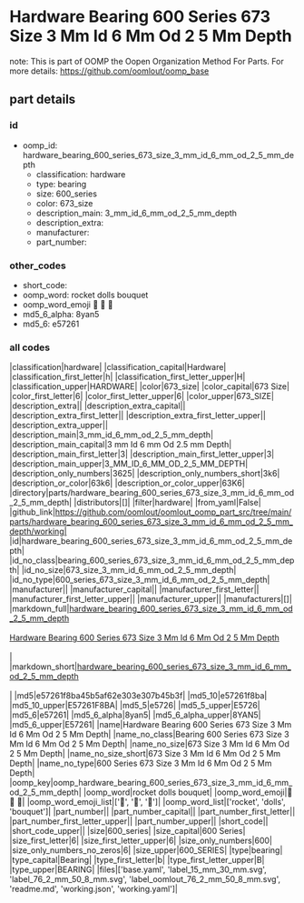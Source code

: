 # Hardware Bearing 600 Series 673 Size 3 Mm Id 6 Mm Od 2 5 Mm Depth  

note: This is part of OOMP the Oopen Organization Method For Parts. For more details: https://github.com/oomlout/oomp_base

##  part details





### id
* oomp_id: hardware_bearing_600_series_673_size_3_mm_id_6_mm_od_2_5_mm_depth
  * classification: hardware
  * type: bearing
  * size: 600_series
  * color: 673_size
  * description_main: 3_mm_id_6_mm_od_2_5_mm_depth
  * description_extra: 
  * manufacturer: 
  * part_number: 

### other_codes
* short_code: 
* oomp_word: rocket dolls bouquet
* oomp_word_emoji :rocket: :dolls: :bouquet:
* md5_6_alpha: 8yan5
* md5_6: e57261

### all codes 
|classification|hardware|
|classification_capital|Hardware|
|classification_first_letter|h|
|classification_first_letter_upper|H|
|classification_upper|HARDWARE|
|color|673_size|
|color_capital|673 Size|
|color_first_letter|6|
|color_first_letter_upper|6|
|color_upper|673_SIZE|
|description_extra||
|description_extra_capital||
|description_extra_first_letter||
|description_extra_first_letter_upper||
|description_extra_upper||
|description_main|3_mm_id_6_mm_od_2_5_mm_depth|
|description_main_capital|3 mm Id 6 mm Od 2.5 mm Depth|
|description_main_first_letter|3|
|description_main_first_letter_upper|3|
|description_main_upper|3_MM_ID_6_MM_OD_2_5_MM_DEPTH|
|description_only_numbers|3625|
|description_only_numbers_short|3k6|
|description_or_color|63k6|
|description_or_color_upper|63K6|
|directory|parts/hardware_bearing_600_series_673_size_3_mm_id_6_mm_od_2_5_mm_depth|
|distributors|[]|
|filter|hardware|
|from_yaml|False|
|github_link|https://github.com/oomlout/oomlout_oomp_part_src/tree/main/parts/hardware_bearing_600_series_673_size_3_mm_id_6_mm_od_2_5_mm_depth/working|
|id|hardware_bearing_600_series_673_size_3_mm_id_6_mm_od_2_5_mm_depth|
|id_no_class|bearing_600_series_673_size_3_mm_id_6_mm_od_2_5_mm_depth|
|id_no_size|673_size_3_mm_id_6_mm_od_2_5_mm_depth|
|id_no_type|600_series_673_size_3_mm_id_6_mm_od_2_5_mm_depth|
|manufacturer||
|manufacturer_capital||
|manufacturer_first_letter||
|manufacturer_first_letter_upper||
|manufacturer_upper||
|manufacturers|[]|
|markdown_full|[hardware_bearing_600_series_673_size_3_mm_id_6_mm_od_2_5_mm_depth](https://github.com/oomlout/oomlout_oomp_part_src/tree/main/parts/hardware_bearing_600_series_673_size_3_mm_id_6_mm_od_2_5_mm_depth/working)<br>[](https://github.com/oomlout/oomlout_oomp_part_src/tree/main/parts/hardware_bearing_600_series_673_size_3_mm_id_6_mm_od_2_5_mm_depth/working)<br>[Hardware Bearing 600 Series 673 Size 3 Mm Id 6 Mm Od 2 5 Mm Depth](https://github.com/oomlout/oomlout_oomp_part_src/tree/main/parts/hardware_bearing_600_series_673_size_3_mm_id_6_mm_od_2_5_mm_depth/working)<br><br>|
|markdown_short|[hardware_bearing_600_series_673_size_3_mm_id_6_mm_od_2_5_mm_depth](https://github.com/oomlout/oomlout_oomp_part_src/tree/main/parts/hardware_bearing_600_series_673_size_3_mm_id_6_mm_od_2_5_mm_depth/working)<br><br>|
|md5|e57261f8ba45b5af62e303e307b45b3f|
|md5_10|e57261f8ba|
|md5_10_upper|E57261F8BA|
|md5_5|e5726|
|md5_5_upper|E5726|
|md5_6|e57261|
|md5_6_alpha|8yan5|
|md5_6_alpha_upper|8YAN5|
|md5_6_upper|E57261|
|name|Hardware Bearing 600 Series 673 Size 3 Mm Id 6 Mm Od 2 5 Mm Depth|
|name_no_class|Bearing 600 Series 673 Size 3 Mm Id 6 Mm Od 2 5 Mm Depth|
|name_no_size|673 Size 3 Mm Id 6 Mm Od 2 5 Mm Depth|
|name_no_size_short|673 Size 3 Mm Id 6 Mm Od 2 5 Mm Depth|
|name_no_type|600 Series 673 Size 3 Mm Id 6 Mm Od 2 5 Mm Depth|
|oomp_key|oomp_hardware_bearing_600_series_673_size_3_mm_id_6_mm_od_2_5_mm_depth|
|oomp_word|rocket dolls bouquet|
|oomp_word_emoji|:rocket: :dolls: :bouquet:|
|oomp_word_emoji_list|[':rocket:', ':dolls:', ':bouquet:']|
|oomp_word_list|['rocket', 'dolls', 'bouquet']|
|part_number||
|part_number_capital||
|part_number_first_letter||
|part_number_first_letter_upper||
|part_number_upper||
|short_code||
|short_code_upper||
|size|600_series|
|size_capital|600 Series|
|size_first_letter|6|
|size_first_letter_upper|6|
|size_only_numbers|600|
|size_only_numbers_no_zeros|6|
|size_upper|600_SERIES|
|type|bearing|
|type_capital|Bearing|
|type_first_letter|b|
|type_first_letter_upper|B|
|type_upper|BEARING|
|files|['base.yaml', 'label_15_mm_30_mm.svg', 'label_76_2_mm_50_8_mm.svg', 'label_oomlout_76_2_mm_50_8_mm.svg', 'readme.md', 'working.json', 'working.yaml']|
